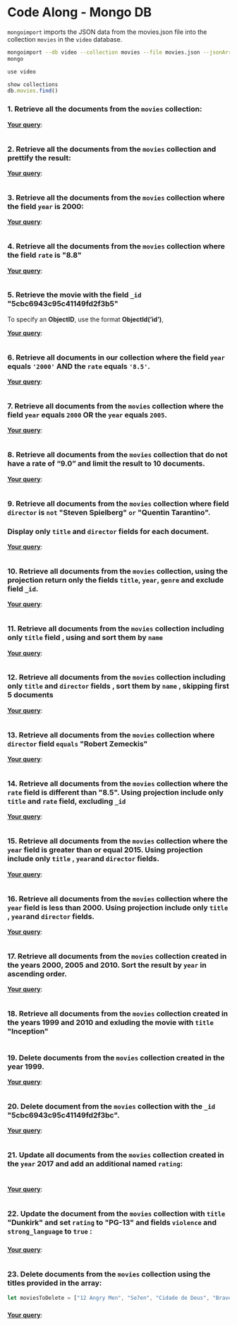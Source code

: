 # Code Along - Mongo DB

`mongoimport` imports the JSON data from the movies.json file into the collection `movies` in the `video` database.


```bash
mongoimport --db video --collection movies --file movies.json --jsonArray
mongo
```



```js
use video

show collections
db.movies.find()
```





### 1. Retrieve all the documents  from the `movies` collection:

**<u>Your query</u>**:

```js

```

 

### 2. Retrieve all the documents  from the  `movies` collection and prettify the result:

**<u>Your query</u>**:

```js

```

 

### 3. Retrieve all the documents  from the  `movies` collection where the field `year` is  2000:

**<u>Your query</u>**:

```js

```

 

### 4. Retrieve all the documents from the `movies`  collection where the field `rate` is "8.8"

**<u>Your query</u>**:

```js

```

 

### 5. Retrieve the movie with the field `_id` "5cbc6943c95c41149fd2f3b5"

To specify an **ObjectID**, use the format **ObjectId(’id’)**, 

**<u>Your query</u>**:

```js

```

 

### 6.  Retrieve all documents in our collection where the field `year` equals `'2000'` **AND** the `rate` equals `'8.5'`.

**<u>Your query</u>**:

```js

```

 

### 7. Retrieve all documents from the `movies` collection where the field `year` equals `2000` **OR** the `year` equals `2005`.

**<u>Your query</u>**:

```js

```

 

### 8. Retrieve all documents from the `movies` collection that do not have a rate of “9.0” and limit the result to 10 documents.

**<u>Your query</u>**:

```js

```

 

### 9. Retrieve all documents from the `movies` collection where field `director` is `not` "Steven Spielberg" `or` "Quentin Tarantino".  

### Display only `title` and `director` fields for each document.

**<u>Your query</u>**:

```js

```

 

### 10. Retrieve all documents from the `movies` collection, using the projection return only the fields `title`, `year`, `genre` and exclude field `_id`.

**<u>Your query</u>**:

```js

```

 

### 11. Retrieve all documents from the `movies` collection including only `title` field , using and sort them by `name` 

**<u>Your query</u>**:

```js

```

 

### 12. Retrieve all documents from the `movies` collection including only `title`  and `director` fields ,  sort them by `name` , skipping first 5 documents

**<u>Your query</u>**:

```js

```

 

### 13. Retrieve all documents from the `movies` collection where `director` field `equals`  "Robert Zemeckis"

**<u>Your query</u>**:

```js

```

 

### 14. Retrieve all documents from the `movies` collection where the `rate` field is different than "8.5". Using projection include only `title` and `rate` field, excluding `_id`

**<u>Your query</u>**:

```js

```

 

### 15. Retrieve all documents from the `movies` collection where the `year` field is greater than or equal 2015. Using projection include only `title` , `year`and `director` fields.

**<u>Your query</u>**:

```js

```

 

### 16. Retrieve all documents from the `movies` collection where the `year` field is less than 2000. Using projection include only `title` , `year`and `director` fields.

**<u>Your query</u>**:

```js

```

 

### 17. Retrieve all documents from the `movies` collection created in the years 2000, 2005 and 2010. Sort the result by `year` in ascending order.

**<u>Your query</u>**:

```js

```

 

### 18. Retrieve all documents from the `movies` collection created in the years 1999 and 2010 and exluding the movie with `title` "Inception"

```js

```



### 19. Delete documents from the `movies` collection created in the year 1999. 

**<u>Your query</u>**:

```js

```





### 20. Delete document from the `movies` collection with the `_id`  "5cbc6943c95c41149fd2f3bc".

 **<u>Your query</u>**:

```js

```

 

### 21. Update all documents from the `movies` collection created in the `year` 2017 and add an additional named `rating`: 

```json

```

###  

**<u>Your query</u>**:

```js

```

 



### 22. Update the document from the `movies` collection with  `title` "Dunkirk" and set `rating`  to "PG-13" and fields  `violence` and `strong_language` to `true`  : 

### 

**<u>Your query</u>**:

```js

```

 



### 23. Delete documents from the `movies` collection using the titles provided in the array:

```js
let moviesToDelete = ["12 Angry Men", "Se7en", "Cidade de Deus", "Braveheart"]
```

###  

**<u>Your query</u>**:

```js

```

